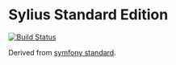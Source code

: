 # Sylius Standard Edition

[![Build Status](https://travis-ci.org/webplates/sylius-standard.svg?branch=master)](https://travis-ci.org/webplates/sylius-standard)

Derived from [symfony standard](https://github.com/webplates/symfony-standard).
